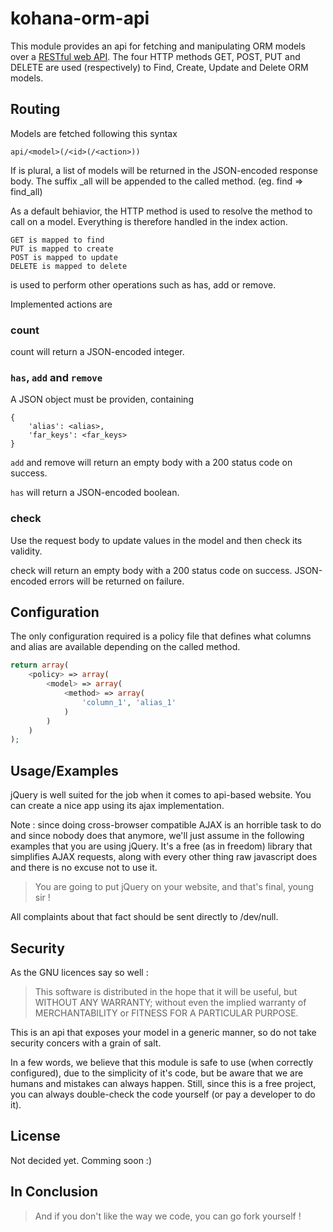 kohana-orm-api
===============

This module provides an api for fetching and manipulating ORM models over a [RESTful web API](https://en.wikipedia.org/wiki/REST#RESTful_web_APIs). The four HTTP methods GET, POST, PUT and DELETE are used (respectively) to Find, Create, Update and Delete ORM models.

## Routing

Models are fetched following this syntax

    api/<model>(/<id>(/<action>))
    
If <model> is plural, a list of models will be returned in the JSON-encoded response body. The suffix \_all will be appended to the called method. (eg. find => find\_all)

As a default behiavior, the HTTP method is used to resolve the method to call on a model. Everything is therefore handled in the index action.

    GET is mapped to find
    PUT is mapped to create
    POST is mapped to update
    DELETE is mapped to delete

<action> is used to perform other operations such as has, add or remove.

Implemented actions are

### count

count will return a JSON-encoded integer.

### ```has```, ```add``` and ```remove```

A JSON object must be providen, containing

    {
        'alias': <alias>,
        'far_keys': <far_keys>
    }

```add``` and remove will return an empty body with a 200 status code on success.

```has``` will return a JSON-encoded boolean.

### check

Use the request body to update values in the model and then check its validity.

check will return an empty body with a 200 status code on success. JSON-encoded errors will be returned on failure.

## Configuration

The only configuration required is a policy file that defines what columns and alias are available depending on the called method.

```php
return array(
    <policy> => array(
        <model> => array(
            <method> => array(
                'column_1', 'alias_1'
            )
        )
    )
);
```

## Usage/Examples

jQuery is well suited for the job when it comes to api-based website. You can create a nice app using its ajax implementation.

Note : since doing cross-browser compatible AJAX is an horrible task to do and since nobody does that anymore, we'll just assume in the following examples that you are using jQuery. It's a free (as in freedom) library that simplifies AJAX requests, along with every other thing raw javascript does and there is no excuse not to use it.

> You are going to put jQuery on your website, and that's final, young sir !

All complaints about that fact should be sent directly to /dev/null.


## Security

As the GNU licences say so well :

> This software is distributed in the hope that it will be useful,
> but WITHOUT ANY WARRANTY; without even the implied warranty of
> MERCHANTABILITY or FITNESS FOR A PARTICULAR PURPOSE.

This is an api that exposes your model in a generic manner, so do not take security concers with a grain of salt.

In a few words, we believe that this module is safe to use (when correctly configured), due to the simplicity of it's code, but be aware that we are humans and mistakes can always happen. Still, since this is a free project, you can always double-check the code yourself (or pay a developer to do it).

## License

Not decided yet. Comming soon :)

## In Conclusion

> And if you don't like the way we code, you can go fork yourself !
